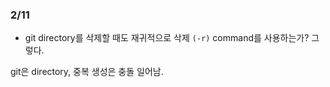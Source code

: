 ### 2/11

- git directory를 삭제할 때도 재귀적으로 삭제 `(-r)` command를 사용하는가? 그렇다.

git은 directory, 중복 생성은 충돌 일어남.
